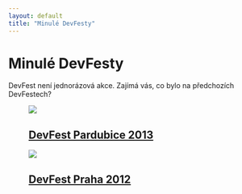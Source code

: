 ```yaml
---
layout: default
title: "Minulé DevFesty"
---
```

Minulé DevFesty
===============

DevFest není jednorázová akce. Zajímá vás, co bylo na předchozích DevFestech?

<section id="past-devfests">
  <figure>
    <a href="http://pardubice2013.devfest.cz">
      <img src="/imgs/devfest-logo-pardubice.png">
      <h2>DevFest Pardubice 2013</h2>
    </a>
  </figure>
  <figure>
    <a href="http://prague2012.devfest.cz">
      <img src="/imgs/devfest-logo.png">
      <h2>DevFest Praha 2012</h2>
    </a>
  </figure>
</section>